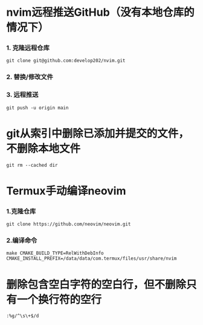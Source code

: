 # nvim远程推送GitHub（没有本地仓库的情况下）

### 1. 克隆远程仓库

```shell
git clone git@github.com:develop202/nvim.git
```

### 2. 替换/修改文件

### 3. 远程推送

```shell
git push -u origin main
```

# git从索引中删除已添加并提交的文件，不删除本地文件

```shell
git rm --cached dir
```

# Termux手动编译neovim

### 1.克隆仓库

```shell
git clone https://github.com/neovim/neovim.git
```

### 2.编译命令

```shell
make CMAKE_BUILD_TYPE=RelWithDebInfo CMAKE_INSTALL_PREFIX=/data/data/com.termux/files/usr/share/nvim
```

# 删除包含空白字符的空白行，但不删除只有一个换行符的空行

```shell
:%g/^\s\+$/d
```

